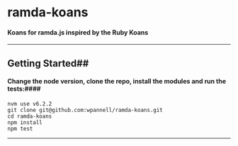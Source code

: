 # ramda-koans

#### Koans for ramda.js inspired by the Ruby Koans
---

## Getting Started##

#### Change the node version, clone the repo, install the modules and run the tests:####

````
nvm use v6.2.2
git clone git@github.com:wpannell/ramda-koans.git
cd ramda-koans
npm install
npm test
````

---
